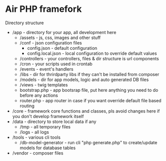 # Air PHP framefork
Directory structure

* /app - directory for your app, all development here
  * /assets - js, css, images and other stuff
  * /conf - json configuration files
    * config.json - default configuration
    * config.local.json - local configuration to override default values
  * /controllers - your controllers, files & dir structure is url components
  * /cron - your scripts used in crontab
  * /events - event's handlers
  * /libs - dir for thrirdparty libs if they can't be installed from composer
  * /models - dir for app models, logic and auto generated DB files  
  * /views - twig templates
  * bootstrap.php - app bootsrap file, put here anything you need to do before any actions
  * router.php - app router in case if you want override default file based routing 
* /core - framework core functions and classes, pls avoid changes here if you don't develop framework itself 
* /data - directory to store local data if any
  * /tmp - all temporary files 
  * /logs - all logs
* /tools - various cli tools 
  * /db-model-generator - run cli "php generate.php" to create/update models for database tables 
* /vendor - composer files